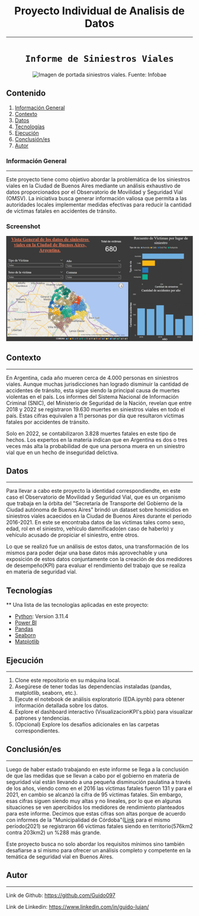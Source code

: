 <h1 align='center'>
 <b>Proyecto Individual de Analisis de Datos</b>
</h1>

***
# <h1 align="center">**`Informe de Siniestros Viales`**</h1> 

<p align="center">
  <img src="https://www.infobae.com/new-resizer/rFmz0ihvY-P7qckmvMuvx8hyhlk=/992x558/filters:format(webp):quality(85)/cloudfront-us-east-1.images.arcpublishing.com/infobae/BGRNAAETQ5GIZNMVE24ZOSFZFU.jpg" alt="Imagen de portada siniestros viales. Fuente: Infobae">
</p>

## Contenido
1. [Información General](#información-gral)
2. [Contexto](#contexto)
3. [Datos](#datos)
4. [Tecnologías](#tecnologías)
5. [Ejecución](#ejecución)
6. [Conclusión/es](#conclusión)
7. [Autor](#autor)

### Información General
***
Este proyecto tiene como objetivo abordar la problemática de los siniestros viales en la Ciudad de Buenos Aires mediante un análisis exhaustivo de datos proporcionados por el Observatorio de Movilidad y Seguridad Vial (OMSV). La iniciativa busca generar información valiosa que permita a las autoridades locales implementar medidas efectivas para reducir la cantidad de víctimas fatales en accidentes de tránsito. 

### Screenshot
![Image text](https://github.com/Guido097/DA_ProyectoInd_2/blob/main/src/Screenshot.jpg?raw=true)

## Contexto
***
En Argentina, cada año mueren cerca de 4.000 personas en siniestros viales. Aunque muchas jurisdicciones han logrado disminuir la cantidad de accidentes de tránsito, esta sigue siendo la principal causa de muertes violentas en el país. Los informes del Sistema Nacional de Información Criminal (SNIC), del Ministerio de Seguridad de la Nación, revelan que entre 2018 y 2022 se registraron 19.630 muertes en siniestros viales en todo el país. Estas cifras equivalen a 11 personas por día que resultaron víctimas fatales por accidentes de tránsito.

Solo en 2022, se contabilizaron 3.828 muertes fatales en este tipo de hechos. Los expertos en la materia indican que en Argentina es dos o tres veces más alta la probabilidad de que una persona muera en un siniestro vial que en un hecho de inseguridad delictiva.

## Datos
***
Para llevar a cabo este proyecto la identidad correspondiendte, en este caso el Observatorio de Movilidad y Seguridad Vial, que es un organismo que trabaja en la órbita del "Secretaría de Transporte del Gobierno de la Ciudad autónoma de Buenos Aires" brindó un dataset sobre homicidios en siniestros viales acaecidos en la Ciudad de Buenos Aires durante el periodo 2016-2021. En este se encontraba datos de las víctimas tales como sexo, edad, rol en el siniestro, vehículo damnificado(en caso de haberlo) y vehículo acusado de propiciar el siniestro, entre otros.

Lo que se realizó fue un análisis de estos datos, una transformación de los mismos para poder dejar una base datos más aprovechable y una exposición de estos datos conjuntamente con la creación de dos medidores de desempeño(KPI) para evaluar el rendimiento del trabajo que se realiza en materia de seguridad vial.


## Tecnologías
**
Una lista de las tecnologías aplicadas en este proyecto:
* [Python](https://www.python.org/downloads/): Version 3.11.4
* [Power BI](https://apps.microsoft.com/detail/9NTXR16HNW1T?hl=es-ar&gl=AR)
* [Pandas](https://pandas.pydata.org/)
* [Seaborn](https://seaborn.pydata.org/)
* [Matplotlib](https://matplotlib.org/)

## Ejecución
***
1. Clone este repositorio en su máquina local.
2. Asegúrese de tener todas las dependencias instaladas (pandas, matplotlib, seaborn, etc.).
3. Ejecute el notebook de análisis exploratorio (EDA.ipynb) para obtener información detallada sobre los datos.
4. Explore el dashboard interactivo (VisualizacionKPI's.pbix) para visualizar patrones y tendencias.
5. (Opcional) Explore los desafíos adicionales en las carpetas correspondientes.

## Conclusión/es
***
Luego de haber estado trabajando en este informe se llega a la conclusión de que las medidas que se llevan a cabo por el gobierno en materia de seguridad vial están llevando a una pequeña disminución paulatina a través de los años, viendo como en el 2016 las víctimas fatales fueron 131 y para el 2021, en cambio se alcanzó la cifra de 95 víctimas fatales. Sin embargo, esas cifras siguen siendo muy altas y no lineales, por lo que en algunas situaciones se ven apercibidos los medidores de rendimiento planteados para este informe. Decimos que estas cifras son altas porque de acuerdo con informes de la "Municipalidad de Córdoba"([Link](https://drive.google.com/file/d/1TlbDwwNGV_s7Ddw8BcQsEvr9NlmsCatN/view) para el mismo período(2021) se registraron 66 víctimas fatales siendo en territorio(576km2 contra 203km2) un %288 más grande.

Este proyecto busca no solo abordar los requisitos mínimos sino también desafiarse a sí mismo para ofrecer un análisis completo y competente en la temática de seguridad vial en Buenos Aires.

## Autor
***
Link de Github: https://github.com/Guido097

Link de Linkedin: https://www.linkedin.com/in/guido-lujan/
